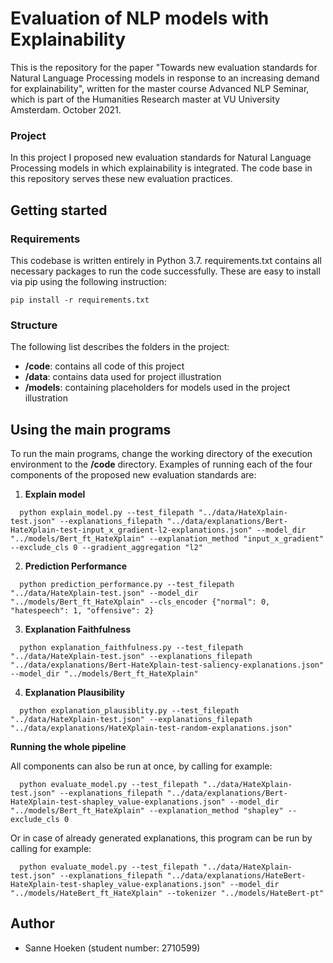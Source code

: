 # Evaluation of NLP models with Explainability

This is the repository for the paper "Towards new evaluation standards for Natural Language Processing models in response to an increasing demand for explainability", written for the master course Advanced NLP Seminar, which is part of the Humanities Research master at VU University Amsterdam.
October 2021.

### Project

In this project I proposed new evaluation standards for Natural Language Processing models in which explainability is integrated. The code base in this repository serves these new evaluation practices.

## Getting started

### Requirements

This codebase is written entirely in Python 3.7. requirements.txt contains all necessary packages to run the code successfully. These are easy to install via pip using the following instruction:

```
pip install -r requirements.txt
```

### Structure

The following list describes the folders in the project:

- **/code**: contains all code of this project
- **/data**: contains data used for project illustration
- **/models**: containing placeholders for models used in the project illustration

## Using the main programs

To run the main programs, change the working directory of the execution environment to the **/code** directory. Examples of running each of the four components of the proposed new evaluation standards are:

1. **Explain model**

  ```
    python explain_model.py --test_filepath "../data/HateXplain-test.json" --explanations_filepath "../data/explanations/Bert-HateXplain-test-input_x_gradient-l2-explanations.json" --model_dir "../models/Bert_ft_HateXplain" --explanation_method "input_x_gradient" --exclude_cls 0 --gradient_aggregation "l2"
  ```

2. **Prediction Performance**

  ```
    python prediction_performance.py --test_filepath "../data/HateXplain-test.json" --model_dir "../models/Bert_ft_HateXplain" --cls_encoder {"normal": 0, "hatespeech": 1, "offensive": 2}
  ```

3. **Explanation Faithfulness**

  ```
    python explanation_faithfulness.py --test_filepath "../data/HateXplain-test.json" --explanations_filepath "../data/explanations/Bert-HateXplain-test-saliency-explanations.json" --model_dir "../models/Bert_ft_HateXplain"
  ```

4. **Explanation Plausibility**

  ```
    python explanation_plausiblity.py --test_filepath "../data/HateXplain-test.json" --explanations_filepath "../data/explanations/HateXplain-test-random-explanations.json"
  ```


**Running the whole pipeline**

  All components can also be run at once, by calling for example:

  ```
    python evaluate_model.py --test_filepath "../data/HateXplain-test.json" --explanations_filepath "../data/explanations/Bert-HateXplain-test-shapley_value-explanations.json" --model_dir "../models/Bert_ft_HateXplain" --explanation_method "shapley" --exclude_cls 0
  ```
  
  Or in case of already generated explanations, this program can be run by calling for example:

  ```
    python evaluate_model.py --test_filepath "../data/HateXplain-test.json" --explanations_filepath "../data/explanations/HateBert-HateXplain-test-shapley_value-explanations.json" --model_dir "../models/HateBert_ft_HateXplain" --tokenizer "../models/HateBert-pt"
  ```

## Author
- Sanne Hoeken (student number: 2710599)
